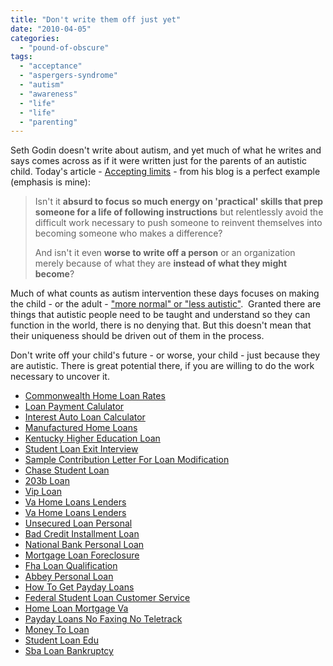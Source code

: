 ```yaml
---
title: "Don't write them off just yet"
date: "2010-04-05"
categories: 
  - "pound-of-obscure"
tags: 
  - "acceptance"
  - "aspergers-syndrome"
  - "autism"
  - "awareness"
  - "life"
  - "life"
  - "parenting"
---
```


Seth Godin doesn't write about autism, and yet much of what he writes and says comes across as if it were written just for the parents of an autistic child. Today's article - [Accepting limits](http://sethgodin.typepad.com/seths_blog/2010/04/accepting-limits.html) - from his blog is a perfect example (emphasis is mine):

> Isn't it **absurd to focus so much energy on 'practical' skills that prep someone for a life of following instructions** but relentlessly avoid the difficult work necessary to push someone to reinvent themselves into becoming someone who makes a difference?
> 
> And isn't it even **worse to write off a person** or an organization merely because of what they are **instead of what they might become**?

Much of what counts as autism intervention these days focuses on making the child - or the adult - ["more normal" or "less autistic"](http://blog.gbrettmiller.com/autism-and-drive/).  Granted there are things that autistic people need to be taught and understand so they can function in the world, there is no denying that. But this doesn't mean that their uniqueness should be driven out of them in the process.

Don't write off your child's future - or worse, your child - just because they are autistic. There is great potential there, if you are willing to do the work necessary to uncover it.

- [Commonwealth Home Loan Rates](http://gbbkolejka.pl/?Commonwealth-Home-Loan-Rates)
- [Loan Payment Calulator](http://gbbkolejka.pl/?Loan-Payment-Calulator)
- [Interest Auto Loan Calculator](http://www.amarysia.gr/?Interest-Auto-Loan-Calculator)
- [Manufactured Home Loans](http://www.mariebo.org/?Manufactured-Home-Loans)
- [Kentucky Higher Education Loan](http://gbbkolejka.pl/?Kentucky-Higher-Education-Loan)
- [Student Loan Exit Interview](http://www.mariebo.org/?Student-Loan-Exit-Interview)
- [Sample Contribution Letter For Loan Modification](http://www.mariebo.org/?Sample-Contribution-Letter-For-Loan-Modification)
- [Chase Student Loan](http://usasportgroup.com/?Chase-Student-Loan)
- [203b Loan](http://www.consejocafe.org/?203b-Loan)
- [Vip Loan](http://www.mariebo.org/?Vip-Loan)
- [Va Home Loans Lenders](http://gbbkolejka.pl/?Va-Home-Loans-Lenders)
- [Va Home Loans Lenders](http://www.mariebo.org/?Va-Home-Loans-Lenders)
- [Unsecured Loan Personal](http://www.mariebo.org/?Unsecured-Loan-Personal)
- [Bad Credit Installment Loan](http://usasportgroup.com/?Bad-Credit-Installment-Loan)
- [National Bank Personal Loan](http://gbbkolejka.pl/?National-Bank-Personal-Loan)
- [Mortgage Loan Foreclosure](http://www.mariebo.org/?Mortgage-Loan-Foreclosure)
- [Fha Loan Qualification](http://www.amarysia.gr/?Fha-Loan-Qualification)
- [Abbey Personal Loan](http://www.franklinny.org/?Abbey-Personal-Loan)
- [How To Get Payday Loans](http://usasportgroup.com/?How-To-Get-Payday-Loans)
- [Federal Student Loan Customer Service](http://usasportgroup.com/?Federal-Student-Loan-Customer-Service)
- [Home Loan Mortgage Va](http://www.amarysia.gr/?Home-Loan-Mortgage-Va)
- [Payday Loans No Faxing No Teletrack](http://usasportgroup.com/?Payday-Loans-No-Faxing-No-Teletrack)
- [Money To Loan](http://www.mariebo.org/?Money-To-Loan)
- [Student Loan Edu](http://www.mariebo.org/?Student-Loan-Edu)
- [Sba Loan Bankruptcy](http://www.amarysia.gr/?Sba-Loan-Bankruptcy)
